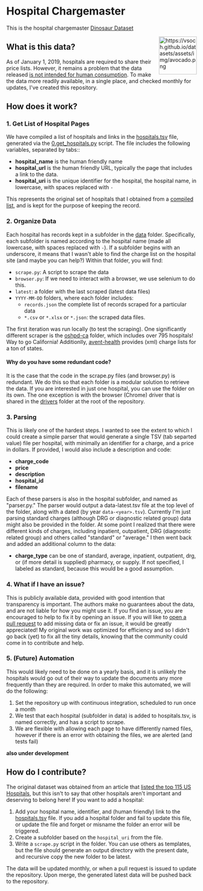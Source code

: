 # Hospital Chargemaster

This is the hospital chargemaster [Dinosaur Dataset](https://vsoch.github.io/datasets)

<a target="_blank" href="https://camo.githubusercontent.com/d0eb19f161d4795a9c137b9b71c70b008d7c5e8e/68747470733a2f2f76736f63682e6769746875622e696f2f64617461736574732f6173736574732f696d672f61766f6361646f2e706e67"><img src="https://camo.githubusercontent.com/d0eb19f161d4795a9c137b9b71c70b008d7c5e8e/68747470733a2f2f76736f63682e6769746875622e696f2f64617461736574732f6173736574732f696d672f61766f6361646f2e706e67" alt="https://vsoch.github.io/datasets/assets/img/avocado.png" data-canonical-src="https://vsoch.github.io/datasets/assets/img/avocado.png" style="max-width:100%; float:right" width="100px"></a>

## What is this data?

As of January 1, 2019, hospitals are required to share their price lists. However,
 it remains a problem that the data released
[is not intended for human consumption](https://qz.com/1518545/price-lists-for-the-115-biggest-us-hospitals-new-transparency-law/). To make the data more readily available, in a single place, and checked monthly for updates, I've created
this repository.

## How does it work?

### 1. Get List of Hospital Pages

We have compiled a list of hospitals and links in the [hospitals.tsv](hospitals.tsv) 
file, generated via the [0.get_hospitals.py](0.get_hospitals.py) script. 
The file includes the following variables, separated by tabs::

 - **hospital_name** is the human friendly name
 - **hospital_url** is the human friendly URL, typically the page that includes a link to the data.
 - **hospital_uri** is the unique identifier for the hospital, the hospital name, in lowercase, with spaces replaced with `-`

This represents the original set of hospitals that I obtained from a [compiled list](https://www.cms.gov/newsroom/fact-sheets/fiscal-year-fy-2019-medicare-hospital-inpatient-prospective-payment-system-ipps-and-long-term-acute-0), and is kept
for the purpose of keeping the record.

### 2. Organize Data

Each hospital has records kept in a subfolder in the [data](data) folder. Specifically,
each subfolder is named according to the hospital name (made all lowercase, with spaces 
replaced with `-`). If a subfolder begins with an underscore, it means that I wasn't
able to find the charge list on the hospital site (and maybe you can help?) 
Within that folder, you will find:

 - `scrape.py`: A script to scrape the data
 - `browser.py`: If we need to interact with a browser, we use selenium to do this.
 - `latest`: a folder with the last scraped (latest data files)
 - `YYYY-MM-DD` folders, where each folder includes:
   - `records.json` the complete list of records scraped for a particular data
   - `*.csv` or `*.xlsx` or `*.json`: the scraped data files.

The first iteration was run locally (to test the scraping). One significantly different
scraper is the [oshpd-ca](data/oshpd-ca) folder, which includes over 795 hospitals! Way to go
California! Additionlly, [avent-health](data/advent-health) provides (xml) charge lists
for a ton of states.

#### Why do you have some redundant code?

It is the case that the code in the scrape.py files (and browser.py) is redundant. We do this so
that each folder is a modular solution to retrieve the data. If you are interested in just
one hospital, you can use the folder on its own. The one exception is with the browser (Chrome)
driver that is shared in the [drivers](drivers) folder at the root of the repository.

### 3. Parsing

This is likely one of the hardest steps. I wanted to see the extent to which I could
create a simple parser that would generate a single TSV (tab separted value) file
per hospital, with minimally an identifier for a charge, and a price in dollars. If
provided, I would also include a description and code:

 - **charge_code**
 - **price**
 - **description**
 - **hospital_id**
 - **filename**

Each of these parsers is also in the hospital subfolder, and named as "parser.py." The parser would output a data-latest.tsv file at the top level of the folder, along with a dated (by year `data-<year>.tsv`). Currently I'm just parsing standard charges (although DRG or diagnostic related group) data might also be provided in the folder. At some point
I realized that there were different kinds of charges, including inpatient, outpatient, DRG (diagnostic related group) and others called
"standard" or "average." I then went back and added an additional column
to the data:

 - **charge_type** can be one of standard, average, inpatient, outpatient, drg, or (if more detail is supplied) pharmacy, or supply. If not specified, I labeled as standard, because this would be a good assumption.

### 4. What if I have an issue?

This is publicly available data, provided with good intention that 
transparency is important. The authors make no guarantees about 
the data, and are not liable for how you might use it. If you find an issue,
you are encouraged to help to fix it by opening an issue. 
If you will like to [open a pull request](https://www.github.com/vsoch/hospital-chargemaster) to add missing data or fix an issue, it would be greatly appreciated! My original work was optimized for efficiency and so I didn't go back (yet) to fix all the tiny details, knowing that the community could come in to contribute and help.

### 5. (Future) Automation

This would likely need to be done on a yearly basis, and it is unlikely the hospitals
would go out of their way to update the documents any more frequently than they are required.
In order to make this automated, we will do the following:

 1. Set the repository up with continuous integration, scheduled to run once a month
 2. We test that each hospital (subfolder in data) is added to hospitals.tsv, is named correctly, and has a script to scrape.
 3. We are flexible with allowing each page to have differently named files, however if there is an error with obtaining the files, we are alerted (and tests fail)

**also under development**

## How do I contribute?

The original dataset was obtained from an article that [listed the top 115 US Hospitals](https://www.cms.gov/newsroom/fact-sheets/fiscal-year-fy-2019-medicare-hospital-inpatient-prospective-payment-system-ipps-and-long-term-acute-0), but this isn't to say that other hospitals aren't
important and deserving to belong here! If you want to add a hospital:

 1. Add your hospital name, identifier, and (human friendly) link to the [hospitals.tsv](hospitals.tsv) file. If you add a hospital folder and fail to update this file, or update the file and forget or misname the folder an error will be triggered.
 2. Create a subfolder based on the `hospital_uri` from the file.
 3. Write a `scrape.py` script in the folder. You can use others as templates, but the file should generate an output directory with the present date, and recursive copy the new folder to be latest.

The data will be updated monthly, or when a pull request is issued to update the repository.
Upon merge, the generated latest data will be pushed back to the repository.
